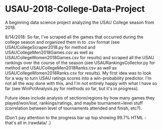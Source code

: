 # USAU-2018-College-Data-Project
A beginning data science project analyzing the USAU College season from 2018.

8/14/2018:
So far, I've scraped all the games that occurred during the college season and organized them in to .csv format (see USAUCollegeScraper2018.py for method and USAUCollegeMen2018Games.csv as well as USAUCollegeWomen2018Games.csv for results) and scraped all the USAU rankings over the course of the season (see USAURankingsCollector.py for method and USAUCollegeMen2018Ranks.csv as well as USAUCollegeWomen2018Ranks.csv for results).
My first idea was to look for a way to turn USAU ratings scores into a win-probability predictor. I'm not all the way done with this, and I'm not entirely happy with what I have so far (see WinPctAnalysis.py for methods so far, but it's in progress).

Future ideas include analysis of sections/regions by how many games they played/won/lost, rankings/ratings, and maybe tournament=level stuff (correlation between level of tournaments attended and finish, etc?).

(Don't pay attention to the progress bar up top showing 99.7% HTML - that's all in /rawdata/ .)
